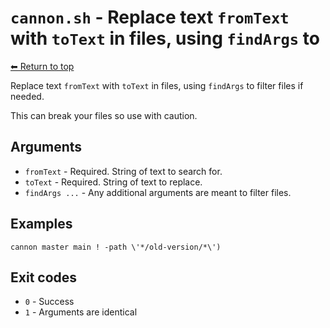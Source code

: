 
# `cannon.sh` - Replace text `fromText` with `toText` in files, using `findArgs` to

[⬅ Return to top](index.md)

Replace text `fromText` with `toText` in files, using `findArgs` to filter files if needed.

This can break your files so use with caution.

## Arguments

- `fromText` - Required. String of text to search for.
- `toText` - Required. String of text to replace.
- `findArgs ...` - Any additional arguments are meant to filter files.

## Examples

    cannon master main ! -path \'*/old-version/*\')

## Exit codes

- `0` - Success
- `1` - Arguments are identical
